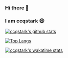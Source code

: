 ### Hi there 👋 
### I am ccqstark 😄

<!--
**ccqstark/ccqstark** is a ✨ _special_ ✨ repository because its `README.md` (this file) appears on your GitHub profile.

Here are some ideas to get you started:

- 🔭 I’m currently working on ...
- 🌱 I’m currently learning ...
- 👯 I’m looking to collaborate on ...
- 🤔 I’m looking for help with ...
- 💬 Ask me about ...
- 📫 How to reach me: ...
- 😄 Pronouns: ...
- ⚡ Fun fact: ...
-->

[![ccqstark's github stats](https://github-readme-stats.vercel.app/api?username=ccqstark&count_private=true&show_icons=true&theme=dracula)](https://github.com/ccqstark/github-readme-stats)


[![Top Langs](https://github-readme-stats.vercel.app/api/top-langs/?username=ccqstark)](https://github.com/ccqstark/github-readme-stats)

[![ccqstark's wakatime stats](https://github-readme-stats.vercel.app/api/wakatime?username=ccqstark)](https://github.com/stark/github-readme-stats)
